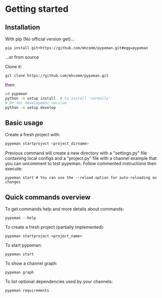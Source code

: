 # Getting started

## Installation

With pip (No official version get)...

  `pip install git+https://github.com/mhcomm/pypeman.git#egg=pypeman`

...or from source

Clone it:

  `git clone https://github.com/mhcomm/pypeman.git`

then:

```sh
cd pypeman
python -m setup install  # to install 'normally'
# Or for development version
python -m setup develop
```
  
## Basic usage

Create a fresh project with:

```sh
pypeman startproject <project_dirname>
```

Previous command will create a new directory with a "settings.py" file containing
local configs and a "project.py" file with a channel example that
you can uncomment to test pypeman. Follow commented instructions then execute:

  `pypeman start # You can use the --reload option for auto-reloading on changes`
  
## Quick commands overview

To get commands help and more details about commands:

  `pypeman --help`

To create a fresh project (partially implemented):

  `pypeman startproject <project_name>`

To start pypeman:

  `pypeman start`

To show a channel graph:

  `pypeman graph`

To list optional dependencies used by your channels:
 
  `pypeman requirements`
